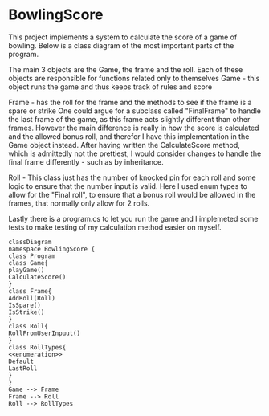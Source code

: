 # BowlingScore

This project implements a system to calculate the score of a game of bowling. Below is a class diagram of the most important parts of the program. 

The main 3 objects are the Game, the frame and the roll. 
Each of these objects are responsible for functions related only to themselves
Game - this object runs the game and thus keeps track of rules and score

Frame - has the roll for the frame and the methods to see if the frame is a spare or strike
One could argue for a subclass called "FinalFrame" to handle the last frame of the game, as this frame acts slightly different than other frames. However the main difference is really in how the score is calculated and the allowed bonus roll, and therefor I have this implementation in the Game object instead. After having written the CalculateScore method, which is admittedly not the prettiest, I would consider changes to handle the final frame differently - such as by inheritance.

Roll - This class just has the number of knocked pin for each roll and some logic to ensure that the number input is valid. Here I used enum types to allow for the "Final roll", to ensure that a bonus roll would be allowed in the frames, that normally only allow for 2 rolls. 

Lastly there is a program.cs to let you run the game and I implemeted some tests to make testing of my calculation method easier on myself. 

```mermaid
classDiagram
namespace BowlingScore {
class Program
class Game{
playGame()
CalculateScore()
}
class Frame{
AddRoll(Roll)
IsSpare()
IsStrike()
}
class Roll{
RollFromUserInpuut()
}
class RollTypes{
<<enumeration>>
Default
LastRoll
}
}
Game --> Frame
Frame --> Roll
Roll --> RollTypes
```
